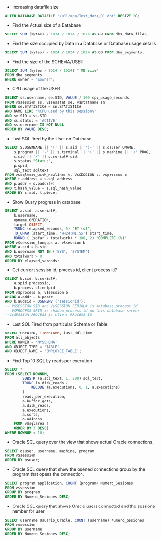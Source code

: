 - Increasing datafile size
```sql
ALTER DATABASE DATAFILE '/u01/app/Test_data_01.dbf' RESIZE 2G;
```

- Find the Actual size of a Database
```sql
SELECT SUM (bytes) / 1024 / 1024 / 1024 AS GB FROM dba_data_files; 
```

- Find the size occupied by Data in a Database or Database usage details
```sql
SELECT SUM (bytes) / 1024 / 1024 / 1024 AS GB FROM dba_segments;
```

- Find the size of the SCHEMA/USER
```sql
SELECT SUM (bytes / 1024 / 1024) " MB size" 
FROM dba_segments
WHERE owner = '&owner';
```

- CPU usage of the USER
```sql
SELECT ss.username, se.SID, VALUE / 100 cpu_usage_seconds   
FROM v$session ss, v$sesstat se, v$statname sn
WHERE se.STATISTIC# = sn.STATISTIC#
AND NAME LIKE '%CPU used by this session%' 
AND se.SID = ss.SID
AND ss.status = 'ACTIVE'
AND ss.username IS NOT NULL
ORDER BY VALUE DESC;
```

- Last SQL fired by the User on Database
```sql
SELECT S.USERNAME || '(' || s.sid || ')-' || s.osuser UNAME,
    s.program || '-' || s.terminal || '(' || s.machine || ')' PROG, 
    s.sid || '/' || s.serial# sid,
    s.status "Status",
    p.spid,
    sql_text sqltext
FROM v$sqltext_with_newlines t, V$SESSION s, v$process p 
WHERE t.address = s.sql_address
AND p.addr = s.paddr(+)
AND t.hash_value = s.sql_hash_value 
ORDER BY s.sid, t.piece;
```
- Show Query progress in database
```sql
SELECT a.sid, a.serial#,
    b.username,
    opname OPERATION,
    target OBJECT,
    TRUNC (elapsed_seconds, 5) "ET (s)",
    TO_CHAR (start_time, 'HH24:MI:SS') start_time,
    ROUND ( (sofar / totalwork) * 100, 2) "COMPLETE (%)"
FROM v$session_longops a, v$session b 
WHERE a.sid = b.sid
AND b.username NOT IN ('SYS', 'SYSTEM')
AND totalwork > 0 
ORDER BY elapsed_seconds;
```

- Get current session id, process id, client process id?
```sql
SELECT b.sid, b.serial#,
    a.spid processid,
    b.process clientpid 
FROM v$process a, v$session b
WHERE a.addr = b.paddr 
AND b.audsid = USERENV ('sessionid'); 
-- V$SESSION.SID and V$SESSION.SERIAL# is database process id 
-- V$PROCESS.SPID is shadow process id on this database server 
--V$SESSION.PROCESS is client PROCESS ID
```

- Last SQL Fired from particular Schema or Table:
```sql
SELECT CREATED, TIMESTAMP, last_ddl_time 
FROM all_objects
WHERE OWNER = 'MYSCHEMA'
AND OBJECT_TYPE = 'TABLE'
AND OBJECT_NAME = 'EMPLOYEE_TABLE';
```

- Find Top 10 SQL by reads per execution
```sql
SELECT *
FROM (SELECT ROWNUM,
        SUBSTR (a.sql_text, 1, 200) sql_text, 
        TRUNC (a.disk_reads / 
            DECODE (a.executions, 0, 1, a.executions)
        )
        reads_per_execution,
        a.buffer_gets,
        a.disk_reads,
        a.executions,
        a.sorts,
        a.address 
    FROM v$sqlarea a
    ORDER BY 3 DESC) 
WHERE ROWNUM < 10;
```

- Oracle SQL query over the view that shows actual Oracle connections.
```sql
SELECT osuser, username, machine, program 
FROM v$session
ORDER BY osuser;
```

- Oracle SQL query that show the opened connections group by the program that opens the connection.
```sql
SELECT program application, COUNT (program) Numero_Sesiones
FROM v$session 
GROUP BY program
ORDER BY Numero_Sesiones DESC;
```

- Oracle SQL query that shows Oracle users connected and the sessions number for user
```sql
SELECT username Usuario_Oracle, COUNT (username) Numero_Sesiones 
FROM v$session
GROUP BY username
ORDER BY Numero_Sesiones DESC;
```
